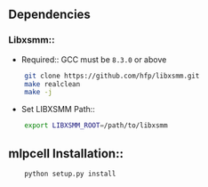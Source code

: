 

## Dependencies

### Libxsmm::

* Required:: GCC must be `8.3.0` or above

```bash
	git clone https://github.com/hfp/libxsmm.git
	make realclean
	make -j
```

* Set LIBXSMM Path::

```bash
	export LIBXSMM_ROOT=/path/to/libxsmm
```

## mlpcell Installation::

```python
	python setup.py install
```

